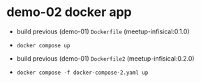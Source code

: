# demo-02 docker app

- build previous (demo-01) `Dockerfile` (meetup-infisical:0.1.0)
- `docker compose up`

- build previous (demo-01) `Dockerfile2` (meetup-infisical:0.2.0)
- `docker compose -f docker-compose-2.yaml up`
